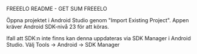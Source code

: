 FREEELO README - GET SUM FREEELO

Öppna projektet i Android Studio genom "Import Existing Project". Appen kräver Android SDK-nivå 23 för att köras.

Ifall att SDK:n inte finns kan denna uppdateras via SDK Manager i Android Studio. Välj Tools -> Android -> SDK Manager
